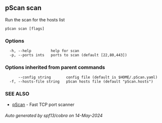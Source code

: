 ## pScan scan

Run the scan for the hosts list

```
pScan scan [flags]
```

### Options

```
  -h, --help         help for scan
  -p, --ports ints   ports to scan (default [22,80,443])
```

### Options inherited from parent commands

```
      --config string       config file (default is $HOME/.pScan.yaml)
  -f, --hosts-file string   pScan hosts file (default "pScan.hosts")
```

### SEE ALSO

* [pScan](pScan.md)	 - Fast TCP port scanner

###### Auto generated by spf13/cobra on 14-May-2024
